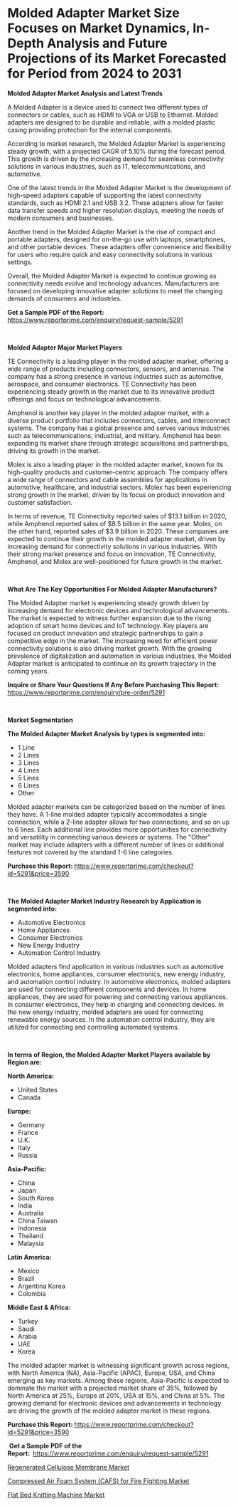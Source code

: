 <p><h1>Molded Adapter Market Size Focuses on Market Dynamics, In-Depth Analysis and Future Projections of its Market Forecasted for Period from 2024 to 2031</h1></p><p><strong>Molded Adapter Market Analysis and Latest Trends</strong></p>
<p><p>A Molded Adapter is a device used to connect two different types of connectors or cables, such as HDMI to VGA or USB to Ethernet. Molded adapters are designed to be durable and reliable, with a molded plastic casing providing protection for the internal components.</p><p>According to market research, the Molded Adapter Market is experiencing steady growth, with a projected CAGR of 5.10% during the forecast period. This growth is driven by the increasing demand for seamless connectivity solutions in various industries, such as IT, telecommunications, and automotive.</p><p>One of the latest trends in the Molded Adapter Market is the development of high-speed adapters capable of supporting the latest connectivity standards, such as HDMI 2.1 and USB 3.2. These adapters allow for faster data transfer speeds and higher resolution displays, meeting the needs of modern consumers and businesses.</p><p>Another trend in the Molded Adapter Market is the rise of compact and portable adapters, designed for on-the-go use with laptops, smartphones, and other portable devices. These adapters offer convenience and flexibility for users who require quick and easy connectivity solutions in various settings.</p><p>Overall, the Molded Adapter Market is expected to continue growing as connectivity needs evolve and technology advances. Manufacturers are focused on developing innovative adapter solutions to meet the changing demands of consumers and industries.</p></p>
<p><strong>Get a Sample PDF of the Report:&nbsp;</strong> <a href="https://www.reportprime.com/enquiry/request-sample/5291">https://www.reportprime.com/enquiry/request-sample/5291</a></p>
<p>&nbsp;</p>
<p><strong>Molded Adapter Major Market Players</strong></p>
<p><p>TE Connectivity is a leading player in the molded adapter market, offering a wide range of products including connectors, sensors, and antennas. The company has a strong presence in various industries such as automotive, aerospace, and consumer electronics. TE Connectivity has been experiencing steady growth in the market due to its innovative product offerings and focus on technological advancements.</p><p>Amphenol is another key player in the molded adapter market, with a diverse product portfolio that includes connectors, cables, and interconnect systems. The company has a global presence and serves various industries such as telecommunications, industrial, and military. Amphenol has been expanding its market share through strategic acquisitions and partnerships, driving its growth in the market.</p><p>Molex is also a leading player in the molded adapter market, known for its high-quality products and customer-centric approach. The company offers a wide range of connectors and cable assemblies for applications in automotive, healthcare, and industrial sectors. Molex has been experiencing strong growth in the market, driven by its focus on product innovation and customer satisfaction.</p><p>In terms of revenue, TE Connectivity reported sales of $13.1 billion in 2020, while Amphenol reported sales of $8.5 billion in the same year. Molex, on the other hand, reported sales of $3.9 billion in 2020. These companies are expected to continue their growth in the molded adapter market, driven by increasing demand for connectivity solutions in various industries. With their strong market presence and focus on innovation, TE Connectivity, Amphenol, and Molex are well-positioned for future growth in the market.</p></p>
<p>&nbsp;</p>
<p><strong>What Are The Key Opportunities For Molded Adapter Manufacturers?</strong></p>
<p><p>The Molded Adapter market is experiencing steady growth driven by increasing demand for electronic devices and technological advancements. The market is expected to witness further expansion due to the rising adoption of smart home devices and IoT technology. Key players are focused on product innovation and strategic partnerships to gain a competitive edge in the market. The increasing need for efficient power connectivity solutions is also driving market growth. With the growing prevalence of digitalization and automation in various industries, the Molded Adapter market is anticipated to continue on its growth trajectory in the coming years.</p></p>
<p><strong>Inquire or Share Your Questions If Any Before Purchasing This Report:</strong> <a href="https://www.reportprime.com/enquiry/pre-order/5291">https://www.reportprime.com/enquiry/pre-order/5291</a></p>
<p>&nbsp;</p>
<p><strong>Market Segmentation</strong></p>
<p><strong>The Molded Adapter Market Analysis by types is segmented into:</strong></p>
<p><ul><li>1 Line</li><li>2 Lines</li><li>3 Lines</li><li>4 Lines</li><li>5 Lines</li><li>6 Lines</li><li>Other</li></ul></p>
<p><p>Molded adapter markets can be categorized based on the number of lines they have. A 1-line molded adapter typically accommodates a single connection, while a 2-line adapter allows for two connections, and so on up to 6 lines. Each additional line provides more opportunities for connectivity and versatility in connecting various devices or systems. The "Other" market may include adapters with a different number of lines or additional features not covered by the standard 1-6 line categories.</p></p>
<p><strong>Purchase this Report:&nbsp;</strong><a href="https://www.reportprime.com/checkout?id=5291&price=3590">https://www.reportprime.com/checkout?id=5291&price=3590</a></p>
<p>&nbsp;</p>
<p><strong>The Molded Adapter Market Industry Research by Application is segmented into:</strong></p>
<p><ul><li>Automotive Electronics</li><li>Home Appliances</li><li>Consumer Electronics</li><li>New Energy Industry</li><li>Automation Control Industry</li></ul></p>
<p><p>Molded adapters find application in various industries such as automotive electronics, home appliances, consumer electronics, new energy industry, and automation control industry. In automotive electronics, molded adapters are used for connecting different components and devices. In home appliances, they are used for powering and connecting various appliances. In consumer electronics, they help in charging and connecting devices. In the new energy industry, molded adapters are used for connecting renewable energy sources. In the automation control industry, they are utilized for connecting and controlling automated systems.</p></p>
<p>&nbsp;</p>
<p><strong>In terms of Region, the Molded Adapter Market Players available by Region are:</strong></p>
<p>
    <p> <strong> North America: </strong>
        <ul>
            <li>United States</li>
            <li>Canada</li>
        </ul>
        </p> 
    <p> <strong> Europe: </strong>
        <ul>
            <li>Germany</li>
            <li>France</li>
            <li>U.K.</li>
            <li>Italy</li>
            <li>Russia</li>
        </ul>
        </p> 
    <p> <strong> Asia-Pacific: </strong>
        <ul>
            <li>China</li>
            <li>Japan</li>
            <li>South Korea</li>
            <li>India</li>
            <li>Australia</li>
            <li>China Taiwan</li>
            <li>Indonesia</li>
            <li>Thailand</li>
            <li>Malaysia</li>
        </ul>
        </p> 
    <p> <strong> Latin America: </strong>
        <ul>
            <li>Mexico</li>
            <li>Brazil</li>
            <li>Argentina Korea</li>
            <li>Colombia</li>
        </ul>
        </p> 
    <p> <strong> Middle East & Africa: </strong>
        <ul>
            <li>Turkey</li>
            <li>Saudi</li>
            <li>Arabia</li>
            <li>UAE</li>
            <li>Korea</li>
        </ul>
    </p>
    </p>
<p><p>The molded adapter market is witnessing significant growth across regions, with North America (NA), Asia-Pacific (APAC), Europe, USA, and China emerging as key markets. Among these regions, Asia-Pacific is expected to dominate the market with a projected market share of 35%, followed by North America at 25%, Europe at 20%, USA at 15%, and China at 5%. The growing demand for electronic devices and advancements in technology are driving the growth of the molded adapter market in these regions.</p></p>
<p><strong>Purchase this Report: </strong><a href="https://www.reportprime.com/checkout?id=5291&price=3590">https://www.reportprime.com/checkout?id=5291&price=3590</a></p>
<p>&nbsp;<strong>Get a Sample PDF of the Report:&nbsp;&nbsp;</strong><a href="https://www.reportprime.com/enquiry/request-sample/5291">https://www.reportprime.com/enquiry/request-sample/5291</a></p>
<p><strong></strong></p>
<p><p><a href="https://www.linkedin.com/pulse/regenerated-cellulose-membrane-market-size-reflecting-forecast-0rg7e?trackingId=n8WgcKJdhaofsL9XEnvOLg%3D%3D">Regenerated Cellulose Membrane Market</a></p><p><a href="https://www.linkedin.com/pulse/compressed-air-foam-system-cafs-fire-fighting-market-size-fx4ne?trackingId=BEfHYXlcwn6PObVnwmRK%2Bw%3D%3D">Compressed Air Foam System (CAFS) for Fire Fighting Market</a></p><p><a href="https://www.linkedin.com/pulse/flat-bed-knitting-machine-market-goal-estimating-size-future-ksche?trackingId=WWhobZrkQXN6MoMhC4kigA%3D%3D">Flat Bed Knitting Machine Market</a></p></p>